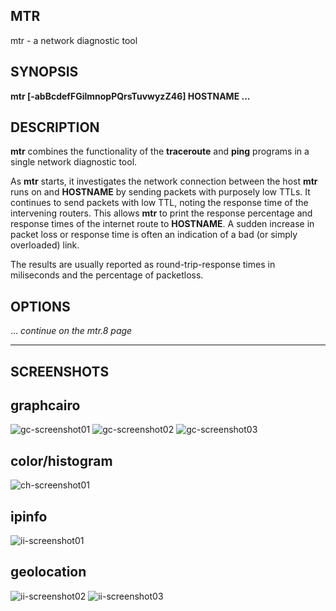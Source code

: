 MTR
---

mtr - a network diagnostic tool

SYNOPSIS
--------

**mtr \[-abBcdefFGilmnopPQrsTuvwyzZ46\] HOSTNAME ...**

DESCRIPTION
-----------

**mtr** combines the functionality of the **traceroute** and **ping** programs in a single network diagnostic tool.

As **mtr** starts, it investigates the network connection between the host **mtr** runs on and **HOSTNAME** by sending packets with purposely low TTLs. It continues to send packets with low TTL, noting the response time of the intervening routers. This allows **mtr** to print the response percentage and response times of the internet route to **HOSTNAME**. A sudden increase in packet loss or response time is often an indication of a bad (or simply overloaded) link.

The results are usually reported as round-trip-response times in miliseconds and the percentage of packetloss.

OPTIONS
-------
... *continue on the mtr.8 page*

------------------------------------------------------------------------
SCREENSHOTS
-----------
## graphcairo
![gc-screenshot01](https://github.com/yvs2014/mtr/raw/master/img/gc-screenshot01.png)
![gc-screenshot02](https://github.com/yvs2014/mtr/raw/master/img/gc-screenshot02.png)
![gc-screenshot03](https://github.com/yvs2014/mtr/raw/master/img/gc-screenshot03.png)

## color/histogram
![ch-screenshot01](https://github.com/yvs2014/mtr/raw/master/img/ch-screenshot01.png)

## ipinfo
![ii-screenshot01](https://github.com/yvs2014/mtr/raw/master/img/ii-screenshot01.png)

## geolocation
![ii-screenshot02](https://github.com/yvs2014/mtr/raw/master/img/ii-screenshot02.png)
![ii-screenshot03](https://github.com/yvs2014/mtr/raw/master/img/ii-screenshot03.png)

